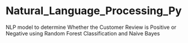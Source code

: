 # Natural_Language_Processing_Py
NLP model to determine Whether the Customer Review is Positive or Negative using Random Forest Classification and Naive Bayes
